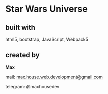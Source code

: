 # Star Wars Universe

## built with

html5, bootstrap, JavaScript, Webpack5

## created by

**Max**

mail: max.house.web.development@gmail.com

telegram: @maxhousedev
